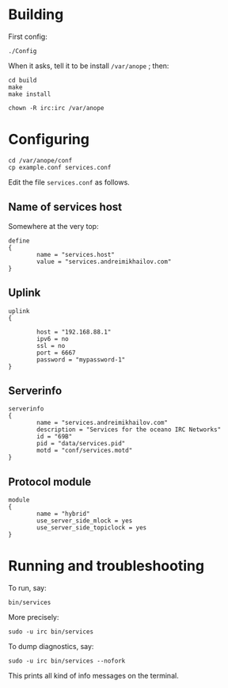 Building
========

First config:

    ./Config

When it asks, tell it to be install `/var/anope` ; then:

    cd build
    make
    make install

    chown -R irc:irc /var/anope

Configuring
===========

    cd /var/anope/conf
    cp example.conf services.conf

Edit the file `services.conf` as follows.

Name of services host
---------------------

Somewhere at the very top:

    define
    {
            name = "services.host"
            value = "services.andreimikhailov.com"
    }

Uplink
------

    uplink
    {

            host = "192.168.88.1"
            ipv6 = no
            ssl = no
            port = 6667
            password = "mypassword-1"
    }

Serverinfo
----------

    serverinfo
    {
            name = "services.andreimikhailov.com"
            description = "Services for the oceano IRC Networks"
            id = "69B"
            pid = "data/services.pid"
            motd = "conf/services.motd"
    }

Protocol module
---------------

    module
    {
            name = "hybrid"
            use_server_side_mlock = yes
            use_server_side_topiclock = yes
    }

Running and troubleshooting
===========================

To run, say:

    bin/services

More precisely:

    sudo -u irc bin/services

To dump diagnostics, say:

    sudo -u irc bin/services --nofork

This prints all kind of info messages on the terminal.

